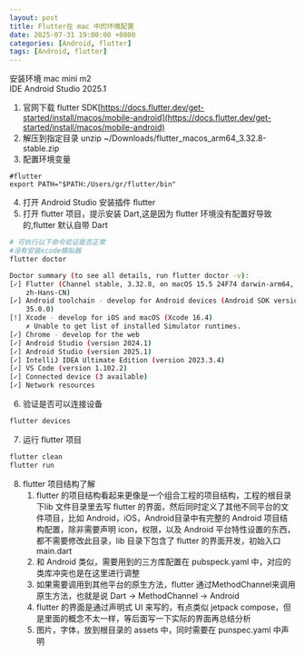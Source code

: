 ```yaml
---
layout: post
title: Flutter在 mac 中的环境配置
date: 2025-07-31 19:00:00 +0800
categories: [Android, flutter]
tags: [Android, flutter]
---
```



安装环境 mac mini m2        
IDE Android Studio 2025.1

1. 官网下载 flutter SDK[https://docs.flutter.dev/get-started/install/macos/mobile-android](https://docs.flutter.dev/get-started/install/macos/mobile-android)
2. 解压到指定目录 unzip \~/Downloads/flutter\_macos\_arm64\_3.32.8-stable.zip
3. 配置环境变量 

```shell
#flutter
export PATH="$PATH:/Users/gr/flutter/bin"
```
4. 打开 Android Studio 安装插件 flutter
5. 打开 flutter 项目，提示安装 Dart,这是因为 flutter 环境没有配置好导致的,flutter 默认自带 Dart

```bash
# 可执行以下命令验证是否正常
#没有安装xcode模拟器
flutter doctor

Doctor summary (to see all details, run flutter doctor -v):
[✓] Flutter (Channel stable, 3.32.8, on macOS 15.5 24F74 darwin-arm64, locale
    zh-Hans-CN)
[✓] Android toolchain - develop for Android devices (Android SDK version
    35.0.0)
[!] Xcode - develop for iOS and macOS (Xcode 16.4)
    ✗ Unable to get list of installed Simulator runtimes.
[✓] Chrome - develop for the web
[✓] Android Studio (version 2024.1)
[✓] Android Studio (version 2025.1)
[✓] IntelliJ IDEA Ultimate Edition (version 2023.3.4)
[✓] VS Code (version 1.102.2)
[✓] Connected device (3 available)
[✓] Network resources
```
6. 验证是否可以连接设备

```bash
flutter devices
```
7. 运行 flutter 项目

```bash
flutter clean
flutter run
```
8. flutter 项目结构了解
   1. flutter 的项目结构看起来更像是一个组合工程的项目结构，工程的根目录下lib 文件目录里去写 flutter 的界面，然后同时定义了其他不同平台的文件项目，比如 Android，iOS，Android目录中有完整的 Android 项目结构配置，除非需要声明 icon，权限，以及 Android 平台特性设置的东西，都不需要修改此目录，lib 目录下包含了 flutter 的界面开发，初始入口main.dart
   2. 和 Android 类似，需要用到的三方库配置在 pubspeck.yaml 中，对应的类库冲突也是在这里进行调整
   3. 如果需要调用到其他平台的原生方法，flutter 通过MethodChannel来调用原生方法，也就是说 Dart -> MethodChannel -> Android
   4. flutter 的界面是通过声明式 UI 来写的，有点类似 jetpack compose，但是里面的概念不太一样，等后面写一下实际的界面再总结分析
   5. 图片，字体，放到根目录的 assets 中，同时需要在 punspec.yaml 中声明